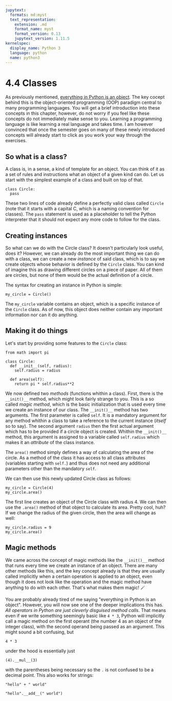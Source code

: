 ```yaml
---
jupytext:
  formats: md:myst
  text_representation:
    extension: .md
    format_name: myst
    format_version: 0.13
    jupytext_version: 1.11.5
kernelspec:
  display_name: Python 3
  language: python
  name: python3
---
```


# 4.4 Classes

As previously mentioned, [everything in Python is an object](1_Everything_is_an_object). The key cocept behind this is the object-oriented programming (OOP) paradigm central to many programming languages. You will get a brief introduction into these concepts in this chapter, however, do not worry if you feel like these concepts do not immediately make sense to you. Learning a programming language is like learning a real language and takes time. I am however convinced that once the semester goes on many of these newly introduced concepts will already start to click as you work your way through the exercises.

## So what is a class?

A class is, in a sense, a kind of template for an object. You can think of it as a set of rules and instructions what an object of a given kind can do. Let us start with the simplest example of a class and built on top of that.

```{code-cell}
class Circle:
  pass
```

These two lines of code already define a perfectly valid class called `Circle` (note that it starts with a capital C, which is a naming convention for classes). The `pass` statement is used as a placeholder to tell the Python interpreter that it should not expect any more code to follow for the class.

## Creating instances

So what can we do with the Circle class? It doesn't particularly look useful, does it? However, we can already do the most important thing we can do with a class, we can create a new *instance* of said class, which is to say we create objects whose behavior is defined by the `Circle` class. You can kind of imagine this as drawing different circles on a piece of paper. All of them are circles, but none of them would be the actual definition of a circle.

The syntax for creating an instance in Python is simple:

```{code-cell}
my_circle = Circle()
```

The `my_circle` variable contains an object, which is a specific instance of the `Circle` class. As of now, this object does neither contain any important information nor can it do anything.

## Making it do things

Let's start by providing some features to the `Circle` class:

```{code-cell}
from math import pi

class Circle:
  def __init__(self, radius):
    self.radius = radius

  def area(self):
    return pi * self.radius**2
```

We now defined two *methods* (functions whithin a class). First, there is the `__init()__` method, which might look fairly strange to you. This is a so called *magic method*, which is the basic initialization that is used every time we create an instance of our class. The `__init()__` method has two arguments. The first parameter is called `self`. It is a mandatory argument for any method whithin a class to take a reference to the current instance (*itself* so to say). The second argument `radius` then the first actual argument which has to be provided if a circle object is created. Whithin the `__init()__` method, this argument is assigned to a variable called `self.radius` which makes it an *attribute* of the class instance.

The `area()` method simply defines a way of calculating the area of the circle. As a method of the class it has access to all class attributes (variables starting with `self.`) and thus does not need any additional parameters other than the mandatory `self`.

We can then use this newly updated Circle class as follows:

```{code-cell}
my_circle = Circle(4)
my_circle.area()
```

The first line creates an object of the Circle class with radius 4. We can then use the `.area()` method of that object to calculate its area. Pretty cool, huh? If we change the radius of the given circle, then the area will change as well:

```{code-cell}
my_circle.radius = 9
my_circle.area()
```

## Magic methods

We came across the concept of magic methods like the `__init()__` method that runs every time we create an instance of an object. There are many other methods like this, and the key concept already is that they are usually called implicitly when a certain operation is applied to an object, even though it does not look like the operation and the magic method have anything to do with each other. That's what makes them magic! 🪄

You are probably already tired of me saying "everything in Python is an object". However, you will now see one of the deeper implications this has. *All operators in Python are just cleverly disguised method calls*. That means even if we write something seemingly basic like `4 * 3`, Python will implicitly call a magic method on the first operant (the number 4 as an object of the integer class), with the second operand being passed as an argument. This might sound a bit confusing, but

```{code-cell}
4 * 3
```

under the hood is essentially just

```{code-cell}
(4).__mul__(3)
```

with the parentheses being necessary so the `.` is not confused to be a decimal point. This also works for strings:

```{code-cell}
"hello" + " world"
```

```{code-cell}
"hello".__add__(" world")
```
